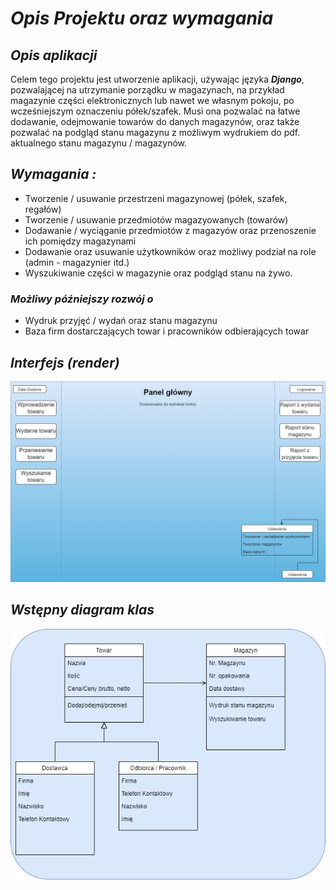 # **_Opis Projektu oraz wymagania_**

## **_Opis aplikacji_**

Celem tego projektu jest utworzenie aplikacji, używając języka **_Django_**, pozwalającej na utrzymanie porządku w magazynach, na przykład magazynie części
elektronicznych lub nawet we własnym pokoju, po wcześniejszym oznaczeniu półek/szafek. Musi ona pozwalać na łatwe dodawanie, odejmowanie towarów do danych magazynów, oraz także pozwalać na podgląd stanu magazynu z możliwym wydrukiem do pdf. 
aktualnego stanu magazynu / magazynów.

## **_Wymagania :_**
- Tworzenie / usuwanie przestrzeni magazynowej (półek, szafek, regałów)
- Tworzenie / usuwanie przedmiotów magazyowanych (towarów)
- Dodawanie / wyciąganie przedmiotów z magazyów oraz przenoszenie ich pomiędzy magazynami
- Dodawanie oraz usuwanie użytkowników oraz możliwy podział na role (admin - magazynier itd.)
- Wyszukiwanie części w magazynie oraz podgląd stanu na żywo.


### **_Możliwy późniejszy rozwój o_**

- Wydruk przyjęć / wydań oraz stanu magazynu
- Baza firm dostarczających towar i pracowników odbierających towar

## **_Interfejs (render)_**
![plot](Doc/inter.png)

## **_Wstępny diagram klas_**
![plot](Doc/diag.png)
